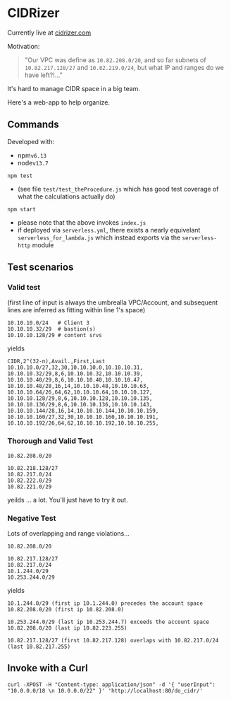 # CIDRizer

Currently live at [cidrizer.com](https://www.cidrizer.com)

Motivation:

> "Our VPC was define as `10.82.208.0/20`, and so far subnets of `10.82.217.128/27` and `10.82.219.0/24`, but what IP and ranges do we have left?!..."

It's hard to manage CIDR space in a big team.

Here's a web-app to help organize.

## Commands

Developed with:
- npm`v6.13`
- node`v13.7`

`npm test`

- (see file `test/test_theProcedure.js` which has good test coverage of what the calculations actually do)

`npm start`

- please note that the above invokes `index.js`
- if deployed via `serverless.yml`, there exists a nearly equivelant `serverless_for_lambda.js` which instead exports via the `serverless-http` module

## Test scenarios

### Valid test

(first line of input is always the umbrealla VPC/Account, and subsequent lines are inferred as fitting within line 1's space)

```
10.10.10.0/24   # Client 3
10.10.10.32/29  # bastion(s)
10.10.10.128/29 # content srvs
```

yields

```
CIDR,2^(32-n),Avail.,First,Last
10.10.10.0/27,32,30,10.10.10.0,10.10.10.31,
10.10.10.32/29,8,6,10.10.10.32,10.10.10.39,
10.10.10.40/29,8,6,10.10.10.40,10.10.10.47,
10.10.10.48/28,16,14,10.10.10.48,10.10.10.63,
10.10.10.64/26,64,62,10.10.10.64,10.10.10.127,
10.10.10.128/29,8,6,10.10.10.128,10.10.10.135,
10.10.10.136/29,8,6,10.10.10.136,10.10.10.143,
10.10.10.144/28,16,14,10.10.10.144,10.10.10.159,
10.10.10.160/27,32,30,10.10.10.160,10.10.10.191,
10.10.10.192/26,64,62,10.10.10.192,10.10.10.255,
```

### Thorough and Valid Test

```
10.82.208.0/20

10.82.218.128/27
10.82.217.0/24
10.82.222.0/29
10.82.221.0/29
```

yeilds ... a lot.  You'll just have to try it out.


### Negative Test

Lots of overlapping and range violations...

```
10.82.208.0/20

10.82.217.128/27
10.82.217.0/24
10.1.244.0/29
10.253.244.0/29
```

yields

```
10.1.244.0/29 (first ip 10.1.244.0) precedes the account space 10.82.208.0/20 (first ip 10.82.208.0)

10.253.244.0/29 (last ip 10.253.244.7) exceeds the account space 10.82.208.0/20 (last ip 10.82.223.255)

10.82.217.128/27 (first 10.82.217.128) overlaps with 10.82.217.0/24 (last 10.82.217.255)
```

## Invoke with a Curl

`curl -XPOST -H "Content-type: application/json" -d '{ "userInput": "10.0.0.0/18 \n 10.0.0.0/22" }' 'http://localhost:80/do_cidr/'`
